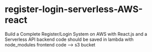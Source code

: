 # register-login-serverless-AWS-react
Build a Complete Register/Login System on AWS with React.js and a Serverless API 
backend code should be saved in lambda with node_modules
frontend code --> s3 bucket
